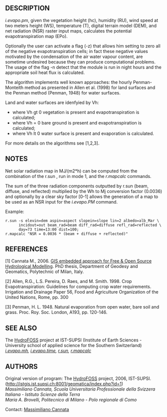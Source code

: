 ## DESCRIPTION

*i.evapo.pm*, given the vegetation height (hc), humidity (RU), wind
speed at two meters height (WS), temperature (T), digital terrain model
(DEM), and net radiation (NSR) raster input maps, calculates the
potential evapotranspiration map (EPo).

Optionally the user can activate a flag (-z) that allows him setting to
zero all of the negative evapotranspiration cells; in fact these
negative values motivated by the condensation of the air water vapour
content, are sometime undesired because they can produce computational
problems. The usage of the flag -n detect that the module is run in
night hours and the appropriate soil heat flux is calculated.

The algorithm implements well known approaches: the hourly
Penman-Monteith method as presented in Allen et al. (1998) for land
surfaces and the Penman method (Penman, 1948) for water surfaces.

Land and water surfaces are idenfyied by Vh:

-   where Vh gt 0 vegetation is present and evapotranspiration is
    calculated;
-   where Vh = 0 bare ground is present and evapotranspiration is
    calculated;
-   where Vh lt 0 water surface is present and evaporation is
    calculated.

For more details on the algorithms see \[1,2,3\].

## NOTES

Net solar radiation map in MJ/(m2\*h) can be computed from the
combination of the r.sun , run in mode 1, and the *r.mapcalc* commands.

The sum of the three radiation components outputted by r.sun (beam,
diffuse, and reflected) multiplied by the Wh to Mj conversion factor
(0.0036) and optionally by a clear sky factor \[0-1\] allows the
generation of a map to be used as an NSR input for the *i.evapo.PM*
command.

Example:

```
r.sun -s elevin=dem aspin=aspect slopein=slope lin=2 albedo=alb_Mar \
      incidout=out beam_rad=beam diff_rad=diffuse refl_rad=reflected \
      day=73 time=13:00 dist=100;
r.mapcalc "NSR = 0.0036 * (beam + diffuse + reflected)"
```

## REFERENCES

\[1\] Cannata M., 2006. [GIS embedded approach for Free & Open Source
Hydrological
Modelling](http://istgis.ist.supsi.ch:8001/geomatica/index.php?id=1).
PhD thesis, Department of Geodesy and Geomatics, Polytechnic of Milan,
Italy.

\[2\] Allen, R.G., L.S. Pereira, D. Raes, and M. Smith. 1998. Crop
Evapotranspiration: Guidelines for computing crop water requirements.
Irrigation and Drainage Paper 56, Food and Agriculture Organization of
the United Nations, Rome, pp. 300

\[3\] Penman, H. L. 1948. Natural evaporation from open water, bare soil
and grass. Proc. Roy. Soc. London, A193, pp. 120-146.

## SEE ALSO

The [HydroFOSS](http://istgis.ist.supsi.ch:8001/geomatica/) project at
IST-SUPSI (Institute of Earth Sciences - University school of applied
science for the Southern Switzerland)\
*[i.evapo.mh](i.evapo.mh.html), [i.evapo.time](i.evapo.time.html),
[r.sun](r.sun.html), [r.mapcalc](r.mapcalc.html)*

## AUTHORS

Original version of program: The
[HydroFOSS](http://istgis.ist.supsi.ch:8001/geomatica/index.php?id=1)
project, 2006, IST-SUPSI.
(http://istgis.ist.supsi.ch:8001/geomatica/index.php?id=1) *\
Massimiliano Cannata, Scuola Universitaria Professionale della Svizzera
Italiana - Istituto Scienze della Terra\
Maria A. Brovelli, Politecnico di Milano - Polo regionale di Como*

Contact: [Massimiliano Cannata](mailto:massimiliano.cannata@supsi.ch)
